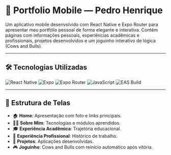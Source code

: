 # 📱 Portfolio Mobile — Pedro Henrique

Um aplicativo mobile desenvolvido com React Native e Expo Router para apresentar meu portfólio pessoal de forma elegante e interativa. Contém páginas com informações pessoais, experiências acadêmicas e profissionais, projetos desenvolvidos e um joguinho interativo de lógica (Cows and Bulls).

---

## 🛠️ Tecnologias Utilizadas

![React Native](https://img.shields.io/badge/React_Native-20232A?style=for-the-badge&logo=react&logoColor=61DAFB)
![Expo](https://img.shields.io/badge/Expo-000020?style=for-the-badge&logo=expo&logoColor=white)
![Expo Router](https://img.shields.io/badge/Expo%20Router-1C1E24?style=for-the-badge&logo=react-router&logoColor=E44D26)
![JavaScript](https://img.shields.io/badge/JavaScript-F7DF1E?style=for-the-badge&logo=javascript&logoColor=black)
![EAS Build](https://img.shields.io/badge/EAS_Build-4630EB?style=for-the-badge&logo=expo&logoColor=white)

---

## 📂 Estrutura de Telas

- 🏠 **Home**: Apresentação com foto e links principais.
- 🙋‍♂️ **Sobre Mim**: Tecnologias e módulos aprendidos.
- 🎓 **Experiência Acadêmica**: Trajetória educacional.
- 💼 **Experiência Profissional**: Histórico de trabalho.
- 🧪 **Projetos**: Aplicações desenvolvidas.
- 🎮 **Joguinho**: Cows and Bulls com reinício automático após vitória.

